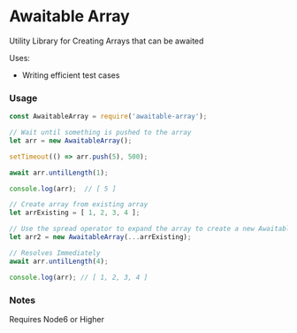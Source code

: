 # Awaitable Array
Utility Library for Creating Arrays that can be awaited

Uses:
* Writing efficient test cases

### Usage

```javascript
const AwaitableArray = require('awaitable-array');

// Wait until something is pushed to the array
let arr = new AwaitableArray();

setTimeout(() => arr.push(5), 500);

await arr.untilLength(1);

console.log(arr);  // [ 5 ]

// Create array from existing array
let arrExisting = [ 1, 2, 3, 4 ];

// Use the spread operator to expand the array to create a new AwaitableArray
let arr2 = new AwaitableArray(...arrExisting);

// Resolves Immediately
await arr.untilLength(4);

console.log(arr); // [ 1, 2, 3, 4 ]
```

### Notes
Requires Node6 or Higher
